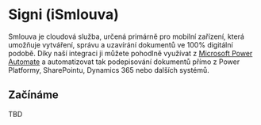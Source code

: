 # Signi (iSmlouva)

Smlouva je cloudová služba, určená primárně pro mobilní zařízení, která umožňuje vytváření, správu a uzavírání dokumentů ve 100% digitální podobě. Díky naší integraci ji můžete pohodlně využívat z [Microsoft Power Automate](https://flow.microsoft.com) a automatizovat tak podepisování dokumentů přímo z Power Platformy, SharePointu, Dynamics 365 nebo dalších systémů.

## Začínáme
TBD
